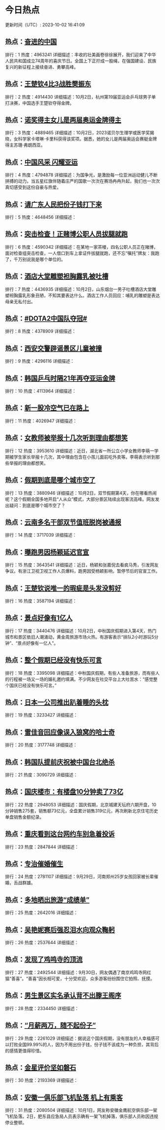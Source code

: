 # 今日热点

更新时间（UTC）: 2023-10-02 16:41:09

## 热点：[奋进的中国](https://cn.bing.com/search?q=奋进的中国)
排行：1
热度：4963241
详细描述：丰收的壮美画卷徐徐展开，我们迎来了中华人民共和国成立74周年的喜庆节日。全国上下正拧成一股绳，在强国建设、民族复兴的新征程上接续奋进、勇攀高峰。

## 热点：[王楚钦4比3战胜樊振东](https://cn.bing.com/search?q=王楚钦4比3战胜樊振东)
排行：2
热度：4914430
详细描述：10月2日，杭州第19届亚运会乒乓球男子单打决赛，中国选手王楚钦夺得金牌。

## 热点：[诺奖得主女儿是两届奥运金牌得主](https://cn.bing.com/search?q=诺奖得主女儿是两届奥运金牌得主)
排行：3
热度：4889465
详细描述：10月2日，2023诺贝尔生理学或医学奖揭晓，女科学家卡塔琳·卡里科获得该奖项。据悉，她的女儿是两届奥运会赛艇金牌得主苏珊·弗朗西亚。

## 热点：[中国风采 闪耀亚运](https://cn.bing.com/search?q=中国风采闪耀亚运)
排行：4
热度：4794878
详细描述：为国争光，是激励每一位亚洲运动健儿不断拼搏的动力。当五星红旗伴随着庄严的国歌一次次在赛场冉冉升起，我们也一次次真切感受到这份自豪与热爱。

## 热点：[请广东人民把份子钱打下来](https://cn.bing.com/search?q=请广东人民把份子钱打下来)
排行：5
热度：4648456
详细描述：

## 热点：[突击检查！正赌博公职人员拔腿就跑](https://cn.bing.com/search?q=突击检查！正赌博公职人员拔腿就跑)
排行：6
热度：4590342
详细描述：在某地一家茶楼，四名公职人员正在赌博，面对检查组突击检查，一人借口到车上拿证件拔腿就跑，还不忘“嘱托”牌友：我跑了，千万别说我是哪个单位的。

## 热点：[酒店大堂雕塑袒胸露乳被吐槽](https://cn.bing.com/search?q=酒店大堂雕塑袒胸露乳被吐槽)
排行：7
热度：4436935
详细描述：10月2日，山东烟台一男子吐槽酒店大堂雕塑袒胸露乳形象丑陋，不知其要表达什么。酒店工作人员回应：哺乳的雕塑是表达母亲无私付出。

## 热点：[#DOTA2中国队夺冠#](https://cn.bing.com/search?q=#DOTA2中国队夺冠#)
排行：8
热度：4378909
详细描述：

## 热点：[西安交警辟谣景区儿童被撞](https://cn.bing.com/search?q=西安交警辟谣景区儿童被撞)
排行：9
热度：4296116
详细描述：

## 热点：[韩国乒乓时隔21年再夺亚运金牌](https://cn.bing.com/search?q=韩国乒乓时隔21年再夺亚运金牌)
排行：10
热度：4113964
详细描述：

## 热点：[新一股冷空气已在路上](https://cn.bing.com/search?q=新一股冷空气已在路上)
排行：11
热度：4026947
详细描述：

## 热点：[女教师被举报十几次听到理由都想笑](https://cn.bing.com/search?q=女教师被举报十几次听到理由都想笑)
排行：12
热度：3953610
详细描述：近日，湖北省一所公立小学女教师李萌一学期被学生家长举报十几次，其中理由包含在小孩儿面前吃外卖等。李萌表示听到那些举报的理由都想笑。

## 热点：[假期到底是哪个城市空了](https://cn.bing.com/search?q=假期到底是哪个城市空了)
排行：13
热度：3880946
详细描述：10月2日，双节假期第4天，你在哪看热闹呢？这个假期全国多地开启“人从众”模式，大部分景区陆续出现客流高峰。网友发出疑问：到底是哪个城市空了？

## 热点：[云南多名干部双节值班脱岗被通报](https://cn.bing.com/search?q=云南多名干部双节值班脱岗被通报)
排行：14
热度：3717039
详细描述：

## 热点：[曝跑男因杨颖延迟官宣](https://cn.bing.com/search?q=曝跑男因杨颖延迟官宣)
排行：15
热度：3643541
详细描述：近日，杨颖和张嘉倪去看疯马秀，引发网友争议。有浙江卫视卫视工作人员爆料，跑男因受杨颖影响，暂停节后的官宣工作。

## 热点：[王楚钦说唯一的瑕疵是头发没剪好](https://cn.bing.com/search?q=王楚钦说唯一的瑕疵是头发没剪好)
排行：16
热度：3587194
详细描述：

## 热点：[景点好像有1亿人](https://cn.bing.com/search?q=景点好像有1亿人)
排行：17
热度：3440476
详细描述：10月2日，中秋国庆假期进入第4天，热门城市和景区依旧人潮涌动，黄金周旅游市场火热。有游客表示“排队2小时游玩5分钟”、“景点好像有一亿人”。

## 热点：[整个假期已经没有快乐可言](https://cn.bing.com/search?q=整个假期已经没有快乐可言)
排行：18
热度：3395098
详细描述：中秋国庆假期，有些人准备旅游，而有些人的行程被一场又一场的婚礼邀约填满。不少网友在社交平台上大吐苦水：“感觉整个国庆已经没有快乐可言。”

## 热点：[日本一公司推出趴着睡的头枕](https://cn.bing.com/search?q=日本一公司推出趴着睡的头枕)
排行：19
热度：3233427
详细描述：

## 热点：[雷佳音回应像误入狼窝的哈士奇](https://cn.bing.com/search?q=雷佳音回应像误入狼窝的哈士奇)
排行：20
热度：3177748
详细描述：

## 热点：[韩国队提前庆祝被中国台北绝杀](https://cn.bing.com/search?q=韩国队提前庆祝被中国台北绝杀)
排行：21
热度：3090729
详细描述：

## 热点：[国庆楼市：有楼盘10分钟卖了73亿](https://cn.bing.com/search?q=国庆楼市：有楼盘10分钟卖了73亿)
排行：22
热度：2948053
详细描述：国庆假期，北京城建天坛府六期开盘，10分钟销售275套，销售额73亿元，全盘累计销售319亿元，再次刷新北京住宅历史单盘销售金额纪录。

## 热点：[重庆看到这台网约车别急着投诉](https://cn.bing.com/search?q=重庆看到这台网约车别急着投诉)
排行：23
热度：2847844
详细描述：

## 热点：[专治催婚催生](https://cn.bing.com/search?q=专治催婚催生)
排行：24
热度：2781107
详细描述：9月29日，河南郑州25岁女孩回家被长辈催婚，舌战群雄。

## 热点：[多地晒出旅游“成绩单”](https://cn.bing.com/search?q=多地晒出旅游“成绩单”)
排行：25
热度：2642016
详细描述：

## 热点：[吴艳妮赛后强忍泪水向观众鞠躬](https://cn.bing.com/search?q=吴艳妮赛后强忍泪水向观众鞠躬)
排行：26
热度：2537644
详细描述：

## 热点：[发现了鸡鸣寺的顶流](https://cn.bing.com/search?q=发现了鸡鸣寺的顶流)
排行：27
热度：2492544
详细描述：9月30日，网友偶遇了南京鸡鸣寺网红猫“善喜”。“善喜”因长相可爱，十分受欢迎，众多游客纷纷围住它拍照、抚摸。

## 热点：[男生景区实名承认背不出滕王阁序](https://cn.bing.com/search?q=男生景区实名承认背不出滕王阁序)
排行：28
热度：2334450
详细描述：

## 热点：[“月薪两万，随不起份子”](https://cn.bing.com/search?q=“月薪两万，随不起份子”)
排行：29
热度：2261029
详细描述：据说这个国庆假期，没有朋友的人幸福感可以打败全国99.99%的人，因为不用出份子钱，份子钱不该成为一种负担，其背后的感情更值得珍惜。

## 热点：[金星评价坚如磐石](https://cn.bing.com/search?q=金星评价坚如磐石)
排行：30
热度：2193369
详细描述：

## 热点：[安徽一俱乐部飞机坠落 机上有乘客](https://cn.bing.com/search?q=安徽一俱乐部飞机坠落机上有乘客)
排行：31
热度：2080504
详细描述：10月1日，网友称安徽金鹰航空俱乐部一架飞机坠落。2日，肥东县应急局人员表示确有一架飞机掉落，俱乐部人员称因违规停业整顿。

